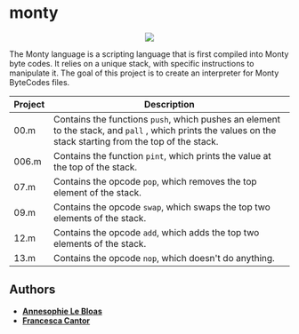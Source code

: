 # monty

<p align="center"> 
<img src="https://payload148.cargocollective.com/1/11/353777/5270131/Dogs.jpg">
</p>

The Monty language is a scripting language that is first compiled into Monty byte codes. It relies on a unique stack, with specific instructions to manipulate it. The goal of this project is to create an interpreter for Monty ByteCodes files.

Project | Description
---|---
00.m | Contains the functions ```push```, which pushes an element to the stack, and ```pall``` , which prints the values on the stack starting from the top of the stack.
006.m | Contains the function ```pint```, which prints the value at the top of the stack.
07.m | Contains the opcode ```pop```, which removes the top element of the stack.
09.m | Contains the opcode ```swap```, which swaps the top two elements of the stack.
12.m | Contains the opcode ```add```, which adds the top two elements of the stack.
13.m | Contains the opcode ```nop```, which doesn't do anything.


## Authors
* [**Annesophie Le Bloas**](https://github.com/aslebloas)
* [**Francesca Cantor**](https://github.com/fcantor)